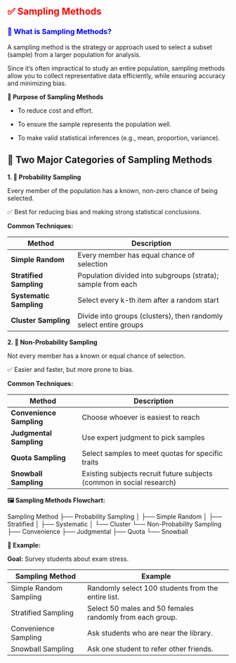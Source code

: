 <h2 style="color:red;">✅ Sampling Methods</h2>


<h3 style="color:blue;">📌 What is Sampling Methods?</h3>
A sampling method is the strategy or approach used to select a subset (sample) from a larger population for analysis.

Since it’s often impractical to study an entire population, sampling methods allow you to collect representative data efficiently, while ensuring accuracy and minimizing bias.

**🧠 Purpose of Sampling Methods**

- To reduce cost and effort.

- To ensure the sample represents the population well.

- To make valid statistical inferences (e.g., mean, proportion, variance).


## 🔰 Two Major Categories of Sampling Methods

**1. 🧪 Probability Sampling**

Every member of the population has a known, non-zero chance of being selected.

✅ Best for reducing bias and making strong statistical conclusions.

**Common Techniques:**

| Method                  | Description                                                       |
| ----------------------- | ----------------------------------------------------------------- |
| **Simple Random**       | Every member has equal chance of selection                        |
| **Stratified Sampling** | Population divided into subgroups (strata); sample from each      |
| **Systematic Sampling** | Select every k-th item after a random start                       |
| **Cluster Sampling**    | Divide into groups (clusters), then randomly select entire groups |



**2. 🧾 Non-Probability Sampling**

Not every member has a known or equal chance of selection.

✅ Easier and faster, but more prone to bias.

**Common Techniques:**

| Method                   | Description                                                           |
| ------------------------ | --------------------------------------------------------------------- |
| **Convenience Sampling** | Choose whoever is easiest to reach                                    |
| **Judgmental Sampling**  | Use expert judgment to pick samples                                   |
| **Quota Sampling**       | Select samples to meet quotas for specific traits                     |
| **Snowball Sampling**    | Existing subjects recruit future subjects (common in social research) |


**🖼️ Sampling Methods Flowchart:**

Sampling Method
├── Probability Sampling
│   ├── Simple Random
│   ├── Stratified
│   ├── Systematic
│   └── Cluster
└── Non-Probability Sampling
    ├── Convenience
    ├── Judgmental
    ├── Quota
    └── Snowball


**📌 Example:**

**Goal:** Survey students about exam stress.

| Sampling Method        | Example                                                  |
| ---------------------- | -------------------------------------------------------- |
| Simple Random Sampling | Randomly select 100 students from the entire list.       |
| Stratified Sampling    | Select 50 males and 50 females randomly from each group. |
| Convenience Sampling   | Ask students who are near the library.                   |
| Snowball Sampling      | Ask one student to refer other friends.                  |


